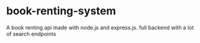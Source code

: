 # book-renting-system
A book renting api made with node.js and express.js. full backend with a lot of search endpoints
